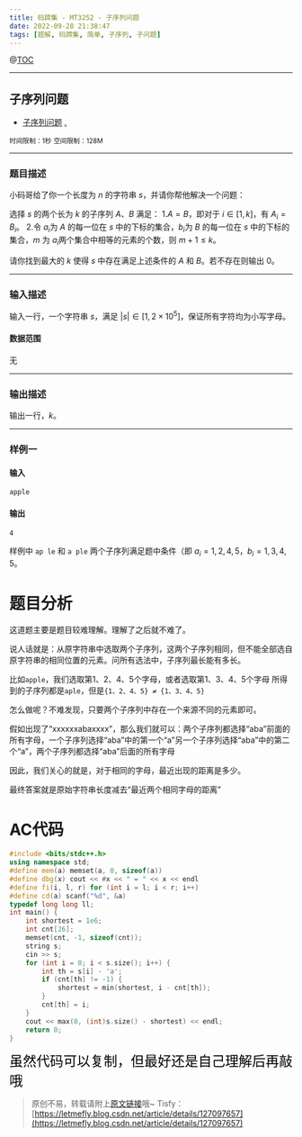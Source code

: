 ```yaml
---
title: 码蹄集 - MT3252 - 子序列问题
date: 2022-09-28 21:38:47
tags: [题解, 码蹄集, 简单, 子序列, 子问题]
---
```


@[TOC](传送门)


---


## 子序列问题

+ <a href="https://matiji.net/exam/brushquestion/252/3846/4C6668FEB8CFD6520DE73B365B31D1A4"> 子序列问题</a> <a href="https://matiji.net/exam/dohomework/1956/4">.</a>

<small>时间限制：1秒</small>
<small>空间限制：128M</small>



---



### 题目描述

小码哥给了你一个长度为 $n$ 的字符串 $s$，并请你帮他解决一个问题：

选择 $s$ 的两个长为 $k$ 的子序列 $A$、$B$ 满足：
1.$A=B$，即对于 $i\in[1,k]$，有 $A_i=B_i$。
2.令 ${a_i}$为 $A$ 的每一位在 $s$ 中的下标的集合，${b_i}$为 $B$ 的每一位在 $s$ 中的下标的集合，$m$ 为 ${a_i}$两个集合中相等的元素的个数，则 $m+1\le k$。

请你找到最大的 $k$ 使得 $s$ 中存在满足上述条件的 $A$ 和 $B$。若不存在则输出 $0$。

---

### 输入描述

输入一行，一个字符串 $s$，满足 $|s|\in[1,2\times 10^5]$，保证所有字符均为小写字母。

#### 数据范围

无



---


### 输出描述

输出一行，$k$。



---


### 样例一

#### 输入

```
apple
```

#### 输出

```
4
```

样例中 ```ap le``` 和 ```a ple``` 两个子序列满足题中条件（即 ${a_i}={1,2,4,5}$，${b_i}={1,3,4,5}$。


# 题目分析

这道题主要是题目较难理解。理解了之后就不难了。

说人话就是：从原字符串中选取两个子序列，这两个子序列相同，但不能全部选自原字符串的相同位置的元素。问所有选法中，子序列最长能有多长。

比如```apple```，我们选取第1、2、4、5个字母，或者选取第1、3、4、5个字母  所得到的子序列都是```aple```，但是```{1、2、4、5} ≠ {1、3、4、5}```

怎么做呢？不难发现，只要两个子序列中存在一个来源不同的元素即可。


假如出现了“xxxxxxabaxxxx”，那么我们就可以：两个子序列都选择“aba”前面的所有字母，一个子序列选择“aba”中的第一个“a”另一个子序列选择“aba”中的第二个“a”，两个子序列都选择“aba”后面的所有字母

因此，我们关心的就是，对于相同的字母，最近出现的距离是多少。

最终答案就是原始字符串长度减去“最近两个相同字母的距离”

# AC代码

```cpp
#include <bits/stdc++.h>
using namespace std;
#define mem(a) memset(a, 0, sizeof(a))
#define dbg(x) cout << #x << " = " << x << endl
#define fi(i, l, r) for (int i = l; i < r; i++)
#define cd(a) scanf("%d", &a)
typedef long long ll;
int main() {
    int shortest = 1e6;
    int cnt[26];
    memset(cnt, -1, sizeof(cnt));
    string s;
    cin >> s;
    for (int i = 0; i < s.size(); i++) {
        int th = s[i] - 'a';
        if (cnt[th] != -1) {
            shortest = min(shortest, i - cnt[th]);
        }
        cnt[th] = i;
    }
    cout << max(0, (int)s.size() - shortest) << endl;
    return 0;
}
```

<font color="black" face="楷体" size="5px">虽然代码可以复制，但最好还是自己理解后再敲哦</font>

<!-- <font color="black" face="楷体" size="5px">每周提前更新菁英班周赛题解，点关注，不迷路</font> -->

>原创不易，转载请附上[原文链接](https://blog.tisfy.eu.org/2022/09/28/MaTiJi%20-%20MT3252%20-%20%E5%AD%90%E5%BA%8F%E5%88%97%E9%97%AE%E9%A2%98/)哦~
>Tisfy：[https://letmefly.blog.csdn.net/article/details/127097657](https://letmefly.blog.csdn.net/article/details/127097657)